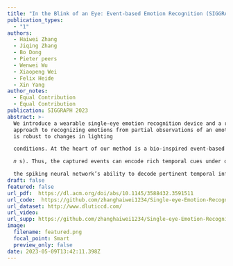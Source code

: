 ```yaml
---
title: "In the Blink of an Eye: Event-based Emotion Recognition (SIGGRAPH 2023)"
publication_types:
  - "1"
authors:
  - Haiwei Zhang
  - Jiqing Zhang
  - Bo Dong
  - Pieter peers
  - Wenwei Wu
  - Xiaopeng Wei
  - Felix Heide
  - Xin Yang
author_notes:
  - Equal Contribution
  - Equal Contribution
publication: SIGGRAPH 2023
abstract: >-
  We introduce a wearable single-eye emotion recognition device and a real-time
  approach to recognizing emotions from partial observations of an emotion that
  is robust to changes in lighting

  conditions. At the heart of our method is a bio-inspired event-based camera setup and a newly designed lightweight Spiking Eye Emotion Network (SEEN). Compared to conventional cameras, event-based cameras offer a higher dynamic range (up to 140 dB vs. 80dB) and a higher temporal resolution (in the order of 𝜈 s vs. 10s of

  𝑛 s). Thus, the captured events can encode rich temporal cues under challenging lighting conditions. However, these events lack texture information, posing problems in decoding temporal information effectively. SEEN tackles this issue from two different perspectives. First, we adopt convolutional spiking layers to take advantage of

  the spiking neural network’s ability to decode pertinent temporal information. Second, SEEN learns to extract essential spatial cues from corresponding intensity frames and leverages a novel weight-copy scheme to convey spatial attention to the convolutional spiking layers during training and inference. We extensively validate and demonstrate the effectiveness of our approach on a specially collected Single-eye Event-based Emotion (SEE) dataset. To the best of our knowledge, our method is the first eye-based emotion recognition method that leverages event-based cameras and spiking neural networks.
draft: false
featured: false
url_pdf:  https://dl.acm.org/doi/abs/10.1145/3588432.3591511
url_code:  https://github.com/zhanghaiwei1234/Single-eye-Emotion-Recognition
url_dataset: http://www.dluticcd.com/
url_video:  
url_supp: https://github.com/zhanghaiwei1234/Single-eye-Emotion-Recognition
image:
  filename: featured.png
  focal_point: Smart
  preview_only: false
date: 2023-05-09T13:42:11.398Z
---
```

